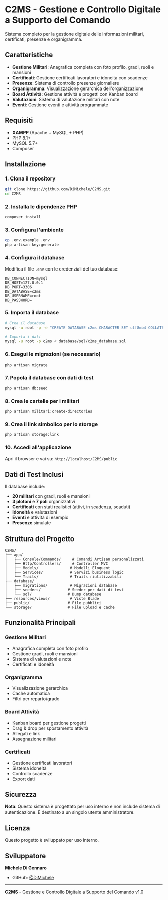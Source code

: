 # C2MS -  Gestione e Controllo Digitale a Supporto del Comando

Sistema completo per la gestione digitale delle informazioni militari, certificati, presenze e organigramma.

## Caratteristiche

- **Gestione Militari**: Anagrafica completa con foto profilo, gradi, ruoli e mansioni
- **Certificati**: Gestione certificati lavoratori e idoneità con scadenze
- **Presenze**: Sistema di controllo presenze giornaliere
- **Organigramma**: Visualizzazione gerarchica dell'organizzazione
- **Board Attività**: Gestione attività e progetti con Kanban board
- **Valutazioni**: Sistema di valutazione militari con note
- **Eventi**: Gestione eventi e attività programmate

## Requisiti

- **XAMPP** (Apache + MySQL + PHP)
- PHP 8.1+
- MySQL 5.7+
- Composer

## Installazione

### 1. Clona il repository
```bash
git clone https://github.com/DiMichele/C2MS.git
cd C2MS
```

### 2. Installa le dipendenze PHP
```bash
composer install
```

### 3. Configura l'ambiente
```bash
cp .env.example .env
php artisan key:generate
```

### 4. Configura il database
Modifica il file `.env` con le credenziali del tuo database:
```env
DB_CONNECTION=mysql
DB_HOST=127.0.0.1
DB_PORT=3306
DB_DATABASE=c2ms
DB_USERNAME=root
DB_PASSWORD=
```

### 5. Importa il database
```bash
# Crea il database
mysql -u root -p -e "CREATE DATABASE c2ms CHARACTER SET utf8mb4 COLLATE utf8mb4_unicode_ci;"

# Importa i dati
mysql -u root -p c2ms < database/sql/c2ms_database.sql
```

### 6. Esegui le migrazioni (se necessario)
```bash
php artisan migrate
```

### 7. Popola il database con dati di test
```bash
php artisan db:seed
```

### 8. Crea le cartelle per i militari
```bash
php artisan militari:create-directories
```

### 9. Crea il link simbolico per lo storage
```bash
php artisan storage:link
```

### 10. Accedi all'applicazione
Apri il browser e vai su: `http://localhost/C2MS/public`

## Dati di Test Inclusi

Il database include:
- **20 militari** con gradi, ruoli e mansioni
- **3 plotoni** e **7 poli** organizzativi
- **Certificati** con stati realistici (attivi, in scadenza, scaduti)
- **Idoneità** e valutazioni
- **Eventi** e attività di esempio
- **Presenze** simulate

## Struttura del Progetto

```
C2MS/
├── app/
│   ├── Console/Commands/     # Comandi Artisan personalizzati
│   ├── Http/Controllers/     # Controller MVC
│   ├── Models/              # Modelli Eloquent
│   ├── Services/            # Servizi business logic
│   └── Traits/              # Traits riutilizzabili
├── database/
│   ├── migrations/          # Migrazioni database
│   ├── seeders/            # Seeder per dati di test
│   └── sql/                # Dump database
├── resources/views/         # Viste Blade
├── public/                 # File pubblici
└── storage/                # File upload e cache
```

## Funzionalità Principali

### Gestione Militari
- Anagrafica completa con foto profilo
- Gestione gradi, ruoli e mansioni
- Sistema di valutazioni e note
- Certificati e idoneità

### Organigramma
- Visualizzazione gerarchica
- Cache automatica
- Filtri per reparto/grado

### Board Attività
- Kanban board per gestione progetti
- Drag & drop per spostamento attività
- Allegati e link
- Assegnazione militari

### Certificati
- Gestione certificati lavoratori
- Sistema idoneità
- Controllo scadenze
- Export dati

## Sicurezza

**Nota**: Questo sistema è progettato per uso interno e non include sistema di autenticazione. È destinato a un singolo utente amministratore.

## Licenza

Questo progetto è sviluppato per uso interno.

## Sviluppatore

**Michele Di Gennaro**
- GitHub: [@DiMichele](https://github.com/DiMichele)

---

**C2MS** -  Gestione e Controllo Digitale a Supporto del Comando v1.0
